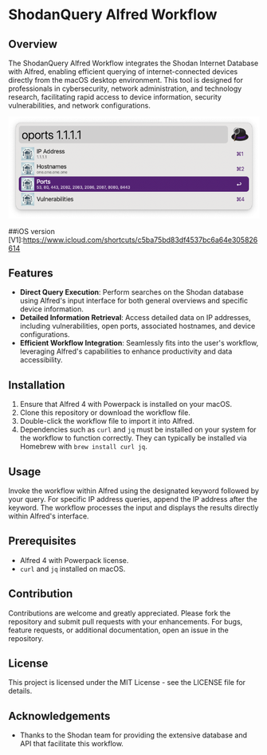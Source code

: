 # ShodanQuery Alfred Workflow

## Overview

The ShodanQuery Alfred Workflow integrates the Shodan Internet Database with Alfred, enabling efficient querying of internet-connected devices directly from the macOS desktop environment. This tool is designed for professionals in cybersecurity, network administration, and technology research, facilitating rapid access to device information, security vulnerabilities, and network configurations.

![screanshoot](https://github.com/jaroslavmraz/alfred/blob/main/checkopenportshodan/screanshot.png)

##iOS version
[V1]:https://www.icloud.com/shortcuts/c5ba75bd83df4537bc6a64e305826614

## Features

- **Direct Query Execution**: Perform searches on the Shodan database using Alfred's input interface for both general overviews and specific device information.
- **Detailed Information Retrieval**: Access detailed data on IP addresses, including vulnerabilities, open ports, associated hostnames, and device configurations.
- **Efficient Workflow Integration**: Seamlessly fits into the user's workflow, leveraging Alfred's capabilities to enhance productivity and data accessibility.

## Installation

1. Ensure that Alfred 4 with Powerpack is installed on your macOS.
2. Clone this repository or download the workflow file.
3. Double-click the workflow file to import it into Alfred.
4. Dependencies such as `curl` and `jq` must be installed on your system for the workflow to function correctly. They can typically be installed via Homebrew with `brew install curl jq`.

## Usage

Invoke the workflow within Alfred using the designated keyword followed by your query. For specific IP address queries, append the IP address after the keyword. The workflow processes the input and displays the results directly within Alfred's interface.

## Prerequisites

- Alfred 4 with Powerpack license.
- `curl` and `jq` installed on macOS.

## Contribution

Contributions are welcome and greatly appreciated. Please fork the repository and submit pull requests with your enhancements. For bugs, feature requests, or additional documentation, open an issue in the repository.

## License

This project is licensed under the MIT License - see the LICENSE file for details.

## Acknowledgements

- Thanks to the Shodan team for providing the extensive database and API that facilitate this workflow.
